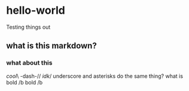 # hello-world
Testing things out

## what is this markdown?
### what about this
_cool_\\
-dash-//
*idk*/
underscore and asterisks do the same thing?
what is bold
/b bold /b
